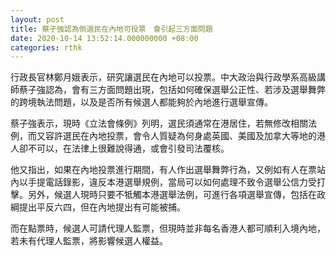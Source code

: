 ```yaml
---
layout: post
title: 蔡子強認為倘選民在內地可投票　會引起三方面問題
date: 2020-10-14 13:52:14.000000000 +08:00
categories: rthk
---
```


行政長官林鄭月娥表示，研究讓選民在內地可以投票。中大政治與行政學系高級講師蔡子強認為，會有三方面問題出現，包括如何確保選舉公正性、若涉及選舉舞弊的跨境執法問題，以及是否所有候選人都能夠於內地進行選舉宣傳。

蔡子強表示，現時《立法會條例》列明，選民須通常在港居住，若無修改相關法例，而又容許選民在內地投票，會令人質疑為何身處英國、美國及加拿大等地的港人卻不可以，在法律上很難說得通，或會引發司法覆核。

他又指出，如果在內地投票進行期間，有人作出選舉舞弊行為，又例如有人在票站內以手提電話錄影，違反本港選舉規例，當局可以如何處理不致令選舉公信力受打擊。另外，候選人現時只要不牴觸本港選舉法例，可進行各項選舉宣傳，包括在政綱提出平反六四，但在內地提出有可能被捕。

而在點票時，候選人可請代理人監票，但現時並非每名香港人都可順利入境內地，若未有代理人監票，將影響候選人權益。
